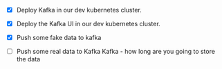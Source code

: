 

- [x] Deploy Kafka in our dev kubernetes cluster.
- [x] Deploy the Kafka UI in our dev kubernetes cluster.
- [x] Push some fake data to kafka

- [ ] Push some real data to Kafka
Kafka - how long are you going to store the data